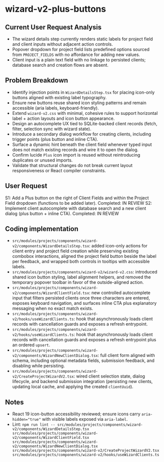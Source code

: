 # wizard-v2-plus-buttons

## Current User Request Analysis
- The wizard details step currently renders static labels for project field and client inputs without adjacent action controls.
- Popover dropdown for project field lists predefined options sourced from `PROJECT_FIELDS` with no affordance for adding new values.
- Client input is a plain text field with no linkage to persisted clients; database search and creation flows are absent.

## Problem Breakdown
- Identify injection points in `WizardDetailsStep.tsx` for placing icon-only buttons aligned with existing label typography.
- Ensure new buttons reuse shared icon styling patterns and remain accessible (aria labels, keyboard-friendly).
- Extend `wizard-v2.css` with minimal, cohesive rules to support horizontal label + action layouts and icon button appearance.
- Design an autocomplete UX tied to SQLite-backed client records (fetch, filter, selection sync with wizard state).
- Introduce a secondary dialog workflow for creating clients, including trigger points (plus button and inline CTA).
- Surface a dynamic hint beneath the client field whenever typed input does not match existing records and wire it to open the dialog.
- Confirm lucide `Plus` icon import is reused without reintroducing duplicates or unused imports.
- Validate that structural changes do not break current layout responsiveness or React compiler constraints.

## User Request
S1: Add a Plus button on the right of Client Fields and within the Project Field dropdown (functions to be added later).
Completed: IN REVIEW
S2: Implement client autocomplete with database search and a new client dialog (plus button + inline CTA).
Completed: IN REVIEW

## Coding implementation
- `src/modules/projects/components/wizard-v2/components/WizardDetailsStep.tsx`: added icon-only actions for client entry and project field creation while preserving existing combobox interactions, aligned the project field button beside the label per feedback, and wrapped both controls in tooltips with accessible labels.
- `src/modules/projects/components/wizard-v2/wizard-v2.css`: introduced shared icon button styling, label alignment helpers, and removed the temporary popover toolbar in favor of the outside-aligned action.
- `src/modules/projects/components/wizard-v2/components/WizardClientField.tsx`: new controlled autocomplete input that filters persisted clients once three characters are entered, exposes keyboard navigation, and surfaces inline CTA plus explanatory messaging when no exact match exists.
- `src/modules/projects/components/wizard-v2/hooks/useWizardClients.ts`: hook that asynchronously loads client records with cancellation guards and exposes a refresh entrypoint.
- `src/modules/projects/components/wizard-v2/hooks/useWizardClients.ts`: hook that asynchronously loads client records with cancellation guards and exposes a refresh entrypoint plus an ordered `upsert`.
- `src/modules/projects/components/wizard-v2/components/WizardNewClientDialog.tsx`: full client form aligned with schema, including optional metadata fields, submission feedback, and disabling while persisting.
- `src/modules/projects/components/wizard-v2/CreateProjectWizardV2.tsx`: wired client selection state, dialog lifecycle, and backend submission integration (persisting new clients, updating local cache, and applying the created `clientUuid`).

## Notes
- React 19 icon-button accessibility reviewed; ensure icons carry `aria-hidden="true"` with visible labels exposed via `aria-label`.
- Lint: `npm run lint -- src/modules/projects/components/wizard-v2/components/WizardDetailsStep.tsx src/modules/projects/components/wizard-v2/components/WizardClientField.tsx src/modules/projects/components/wizard-v2/components/WizardNewClientDialog.tsx src/modules/projects/components/wizard-v2/CreateProjectWizardV2.tsx src/modules/projects/components/wizard-v2/hooks/useWizardClients.ts`
